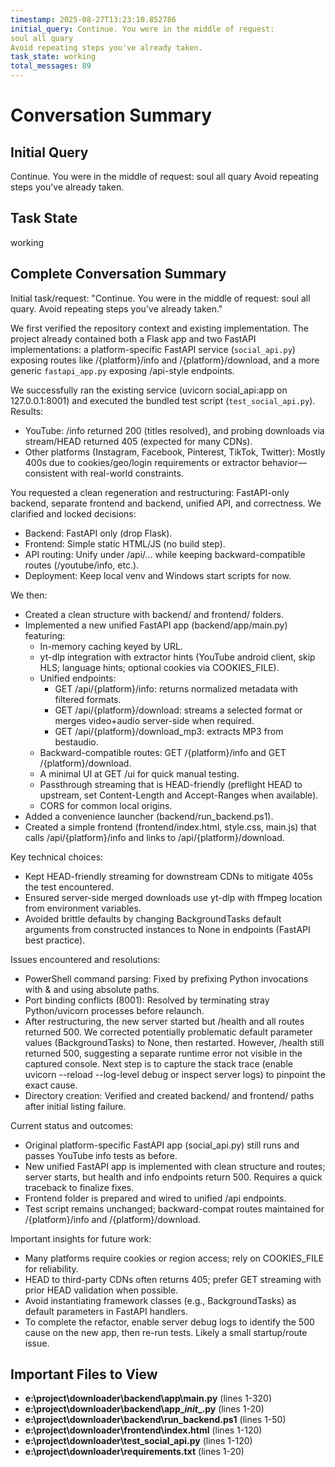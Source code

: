 ```yaml
---
timestamp: 2025-08-27T13:23:10.852786
initial_query: Continue. You were in the middle of request:
soul all quary
Avoid repeating steps you've already taken.
task_state: working
total_messages: 89
---
```


# Conversation Summary

## Initial Query
Continue. You were in the middle of request:
soul all quary
Avoid repeating steps you've already taken.

## Task State
working

## Complete Conversation Summary
Initial task/request: "Continue. You were in the middle of request: soul all quary. Avoid repeating steps you've already taken."

We first verified the repository context and existing implementation. The project already contained both a Flask app and two FastAPI implementations: a platform-specific FastAPI service (`social_api.py`) exposing routes like /{platform}/info and /{platform}/download, and a more generic `fastapi_app.py` exposing /api-style endpoints.

We successfully ran the existing service (uvicorn social_api:app on 127.0.0.1:8001) and executed the bundled test script (`test_social_api.py`). Results:
- YouTube: /info returned 200 (titles resolved), and probing downloads via stream/HEAD returned 405 (expected for many CDNs).
- Other platforms (Instagram, Facebook, Pinterest, TikTok, Twitter): Mostly 400s due to cookies/geo/login requirements or extractor behavior—consistent with real-world constraints.

You requested a clean regeneration and restructuring: FastAPI-only backend, separate frontend and backend, unified API, and correctness. We clarified and locked decisions:
- Backend: FastAPI only (drop Flask).
- Frontend: Simple static HTML/JS (no build step).
- API routing: Unify under /api/... while keeping backward-compatible routes (/youtube/info, etc.).
- Deployment: Keep local venv and Windows start scripts for now.

We then:
- Created a clean structure with backend/ and frontend/ folders.
- Implemented a new unified FastAPI app (backend/app/main.py) featuring:
  - In-memory caching keyed by URL.
  - yt-dlp integration with extractor hints (YouTube android client, skip HLS; language hints; optional cookies via COOKIES_FILE).
  - Unified endpoints:
    - GET /api/{platform}/info: returns normalized metadata with filtered formats.
    - GET /api/{platform}/download: streams a selected format or merges video+audio server-side when required.
    - GET /api/{platform}/download_mp3: extracts MP3 from bestaudio.
  - Backward-compatible routes: GET /{platform}/info and GET /{platform}/download.
  - A minimal UI at GET /ui for quick manual testing.
  - Passthrough streaming that is HEAD-friendly (preflight HEAD to upstream, set Content-Length and Accept-Ranges when available).
  - CORS for common local origins.
- Added a convenience launcher (backend/run_backend.ps1).
- Created a simple frontend (frontend/index.html, style.css, main.js) that calls /api/{platform}/info and links to /api/{platform}/download.

Key technical choices:
- Kept HEAD-friendly streaming for downstream CDNs to mitigate 405s the test encountered.
- Ensured server-side merged downloads use yt-dlp with ffmpeg location from environment variables.
- Avoided brittle defaults by changing BackgroundTasks default arguments from constructed instances to None in endpoints (FastAPI best practice).

Issues encountered and resolutions:
- PowerShell command parsing: Fixed by prefixing Python invocations with & and using absolute paths.
- Port binding conflicts (8001): Resolved by terminating stray Python/uvicorn processes before relaunch.
- After restructuring, the new server started but /health and all routes returned 500. We corrected potentially problematic default parameter values (BackgroundTasks) to None, then restarted. However, /health still returned 500, suggesting a separate runtime error not visible in the captured console. Next step is to capture the stack trace (enable uvicorn --reload --log-level debug or inspect server logs) to pinpoint the exact cause.
- Directory creation: Verified and created backend/ and frontend/ paths after initial listing failure.

Current status and outcomes:
- Original platform-specific FastAPI app (social_api.py) still runs and passes YouTube info tests as before.
- New unified FastAPI app is implemented with clean structure and routes; server starts, but health and info endpoints return 500. Requires a quick traceback to finalize fixes.
- Frontend folder is prepared and wired to unified /api endpoints.
- Test script remains unchanged; backward-compat routes maintained for /{platform}/info and /{platform}/download.

Important insights for future work:
- Many platforms require cookies or region access; rely on COOKIES_FILE for reliability.
- HEAD to third-party CDNs often returns 405; prefer GET streaming with prior HEAD validation when possible.
- Avoid instantiating framework classes (e.g., BackgroundTasks) as default parameters in FastAPI handlers.
- To complete the refactor, enable server debug logs to identify the 500 cause on the new app, then re-run tests. Likely a small startup/route issue.

## Important Files to View

- **e:\project\downloader\backend\app\main.py** (lines 1-320)
- **e:\project\downloader\backend\app\__init__.py** (lines 1-20)
- **e:\project\downloader\backend\run_backend.ps1** (lines 1-50)
- **e:\project\downloader\frontend\index.html** (lines 1-120)
- **e:\project\downloader\test_social_api.py** (lines 1-120)
- **e:\project\downloader\requirements.txt** (lines 1-20)


